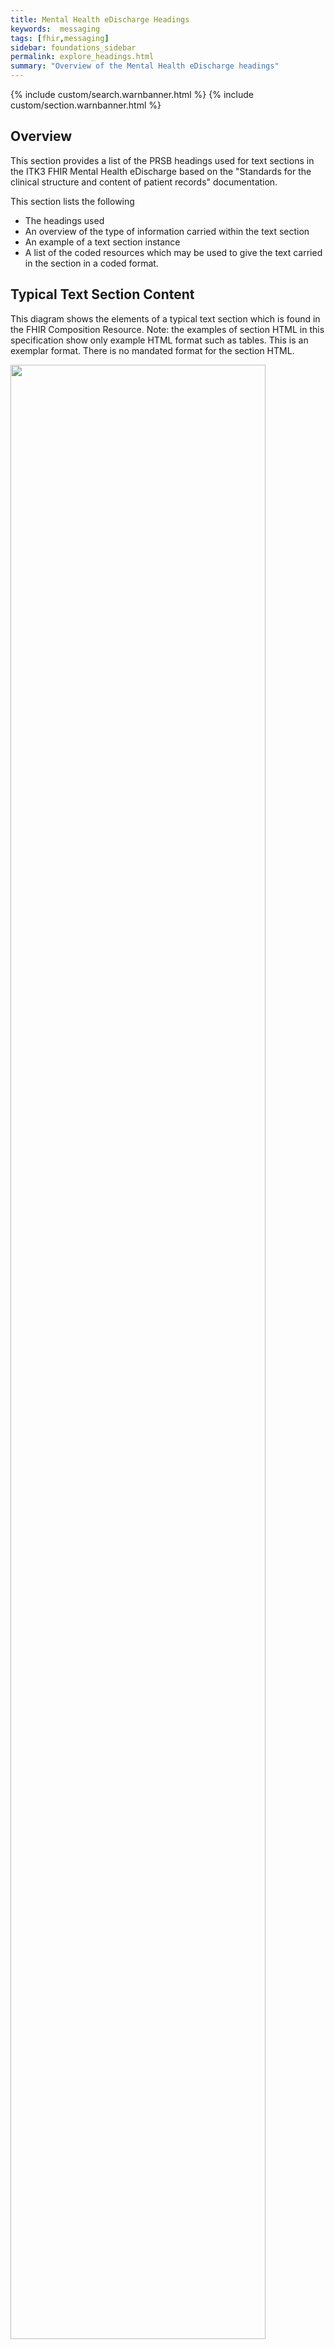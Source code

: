 ```yaml
---
title: Mental Health eDischarge Headings
keywords:  messaging
tags: [fhir,messaging]
sidebar: foundations_sidebar
permalink: explore_headings.html
summary: "Overview of the Mental Health eDischarge headings"
---
```


{% include custom/search.warnbanner.html %}
{% include custom/section.warnbanner.html %}


## Overview ##

This section provides a list of the PRSB headings used for text sections in the ITK3 FHIR Mental Health eDischarge based on the "Standards for the clinical structure and content of patient records" documentation. 

This section lists the following

- The headings used
- An overview of the type of information carried within the text section
- An example of a text section instance
- A list of the coded resources which may be used to give the text carried in the section in a coded format. 
 
## Typical Text Section Content ##
This diagram shows the elements of a typical text section which is found in the FHIR Composition Resource.
Note: the examples of section HTML in this specification show only example HTML format such as tables. This is an exemplar format. There is no mandated format for the section HTML. 


<img src="images/explore/section_description.png" style="width:90%;max-width: 90%;"/>

## Must Support Property ##
Some elements in the the Composition Resource used within ITK3 Transfer of Care documents have the must support property set to "true"
These are :
- Composition.extension(careSettingTypeExtension)
- Composition.identifier
- Composition.status
- Composition.type
- Composition.subject
- Composition.encounter
- Composition.date
- Composition.author
- Composition.title
- Composition.custodian
- Composition.relatesTo
- Composition.section(slice) Where slice=The PRSB headings for the ITK3 Transfer of Care document type.

The “must support” property has been added to all the elements that must be supported regardless of cardinality.  Whether the conformance of the element is mandatory or optional has no relevance for the “must support” property. This means that for sending or receiving systems to claim conformance to any ITK3 Transfer of Care Composition Profile the following MUST be true:

- The sending system MUST support the creation and sending of all the elements in the list above.
- The sending system MUST support the creation and sending of all Composition.section slices with the specified sub-elements and narrative.* See Note 1. 
- The receiving system MUST support the processing of all the elements in the list above.  
- The receiving system MUST support the display of all Composition.section slices with the specified sub-elements and narrative.

**Note 1** - There are rules around when sections are sent or not sent in a document. These are specified in the document headings sections.
 
## Headings Used By Mental Health eDischarge ##

<table>
	<tr>
		<th width="40%">Section Name</th>
		<th width="20%">SNOMED Concept</th>
		<th width="13%">Cardinality</th>
		<th width="13%">Conformance</th>
		<th width="13%">Associated Coded Profiles</th>
	</tr>
	<tr>
		<td>
			<a href="explore_admission_details.html">Admission details</a>
		</td>
		<td>886781000000108</td>
	    <td>0..1</td>
		<td>Required</td>	
		<td>1</td>
	</tr>
	<tr>
		<td>
			<a href="explore_allergies_and_adverse_reactions.html">Allergies and adverse reactions</a>
		</td>
		<td>886921000000105</td>
		<td>1..1</td>
		<td>Mandatory</td>
		<td>2</td>
	</tr>
	<tr>
		<td>
			<a href="explore_assessment_scales.html">Assessment scales</a>
		</td>
		<td>887141000000103</td>
    	<td>0..1</td>
		<td>Required</td>
		<td>0</td>
	</tr>
	<tr>
		<td>
			<a href="explore_clinical_summary.html">Clinical summary</a>
		</td>
		<td>887181000000106</td>
    	<td>1..1</td>
		<td>Mandatory</td>
		<td>0</td>
	</tr>
	<tr>
		<td>
			<a href="explore_diagnoses.html">Diagnoses</a>
		</td>
		<td>887161000000102</td>
    	<td>0..1</td>
		<td>Mandatory</td>
		<td>2</td>
	</tr>
	<tr>
		<td>
			<a href="explore_discharge_details.html">Discharge details</a>
		</td>
		<td>886811000000106</td>
    	<td>0..1</td>
		<td>Required</td>
		<td>1</td>
	</tr>
	<tr>
		<td>
			<a href="explore_distribution_list.html">Distribution list</a>
		</td>
		<td>887261000000109</td>
    	<td>0..1</td>
		<td>Required</td>
		<td>4</td>
	</tr>
	<tr>
		<td>
			<a href="explore_family_history.html">Family History</a>
		</td>
		<td>887111000000104</td>
    	<td>0..1</td>
		<td>optional</td>
		<td>1</td>
	</tr>
	<tr>
		<td>
			<a href="explore_gp_practice.html">GP practice</a>
		</td>
		<td>886711000000101</td>
    	<td>1..1</td>
		<td>Mandatory</td>
		<td>2</td>
	</tr>
	<tr>
		<td>
			<a href="explore_individual_requirements.html">Individual requirements</a>
		</td>
		<td>1052901000000109</td>
    	<td>0..1</td>
		<td>Required</td>
		<td>0</td>
	</tr>
	<tr>
		<td>
			<a href="explore_information_and_advice_given.html">Information and advice given</a>
		</td>
		<td>1052951000000105</td>
    	<td>0..1</td>
		<td>Required</td>
		<td>0</td>
	</tr>
	<tr>
		<td>
			<a href="explore_invest_results.html">Investigation results</a>
		</td>
		<td>1082101000000102</td>
    	<td>0..1</td>
		<td>Optional</td>
		<td>0</td>
	</tr>
	<tr>
		<td>
			<a href="explore_legal_info.html">Legal information</a>
		</td>
		<td>886961000000102</td>
    	<td>0..1</td>
		<td>Required</td>
		<td>0</td>
	</tr>
	<tr>
		<td>
			<a href="explore_medication.html">Medications and Medical Devices</a>
		</td>
		<td>933361000000108</td>
    	<td>0..1</td>
		<td>Optional</td>
		<td>2</td>
	</tr>
	<tr>
		<td>
			<a href="explore_part_research.html">Participation in research</a>
		</td>
		<td>886751000000102</td>
    	<td>0..1</td>
		<td>Required</td>
		<td>0</td>
	</tr>
	<tr>
		<td>
			<a href="explore_patient_demographics.html">Patient demographics</a>
		</td>
		<td>886731000000109</td>
    	<td>1..1</td>
		<td>Mandatory</td>
		<td>1</td>
	</tr>
	<tr>
		<td>
			<a href="explore_pat_care_concerns_ex_wishes.html">Patient and carer concerns,expectations and wishes</a>
		</td>
		<td>1052941000000107</td>
    	<td>0..1</td>
		<td>Optional</td>
		<td>0</td>
	</tr>
	<tr>
		<td>
			<a href="explore_per_com_record.html">Person completing record</a>
		</td>
		<td>887231000000104</td>
    	<td>1..1</td>
		<td>Mandatory</td>
		<td>0</td>
	</tr>
	<tr>
		<td>
			<a href="explore_plan_req_actions.html">Plan and requested actions</a>
		</td>
		<td>887201000000105</td>
    	<td>0..1</td>
		<td>Required</td>
		<td>0</td>
	</tr>
	<tr>
		<td>
			<a href="explore_procedures.html">Procedures</a>
		</td>
		<td>887171000000109</td>
    	<td>0..1</td>
		<td>Optional</td>
		<td>1</td>
	</tr>
	<tr>
		<td>
			<a href="explore_referrer_details.html">Referrer details</a>
		</td>
		<td>1052891000000108</td>
    	<td>0..1</td>
		<td>Required</td>
		<td>0</td>
	</tr>
	<tr>
		<td>
			<a href="explore_safety_alerts.html">Safety alerts</a>
		</td>
		<td>886931000000107</td>
    	<td>0..1</td>
		<td>Required</td>
		<td>0</td>
	</tr>
	<tr>
		<td>
			<a href="explore_social_context.html">Social context</a>
		</td>
		<td>887051000000101</td>
    	<td>0..1</td>
		<td>Optional</td>
		<td>0</td>
	</tr>
</table>

## Overview of Mental Health eDischarge Sections and Coded profiles ##
This diagram illustrates the sections used in Mental Health eDischarge and which sections allow coded representation of the section text. 

<a href="images/explore/MH_composition_overview.png" target="_blank" style="width: 100%;max-width: 100%;"><b>Click to open in new window</b></a>

<img src="images/explore/MH_composition_overview.png" style="width:auto;height: auto;"/>


The text sections are carried in the FHIR Composition Resource. 
This is profiled as the [ITK-MH-Compostion](https://fhir.nhs.uk/STU3/StructureDefinition/ITK-MH-Composition-1)




